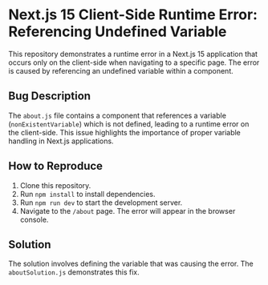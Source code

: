 # Next.js 15 Client-Side Runtime Error: Referencing Undefined Variable

This repository demonstrates a runtime error in a Next.js 15 application that occurs only on the client-side when navigating to a specific page. The error is caused by referencing an undefined variable within a component.

## Bug Description
The `about.js` file contains a component that references a variable (`nonExistentVariable`) which is not defined, leading to a runtime error on the client-side. This issue highlights the importance of proper variable handling in Next.js applications.

## How to Reproduce
1. Clone this repository.
2. Run `npm install` to install dependencies.
3. Run `npm run dev` to start the development server.
4. Navigate to the `/about` page.  The error will appear in the browser console.

## Solution
The solution involves defining the variable that was causing the error. The `aboutSolution.js` demonstrates this fix.